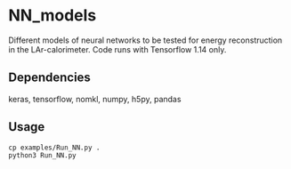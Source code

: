 # NN_models

Different models of neural networks to be tested for energy reconstruction in the LAr-calorimeter. Code runs with Tensorflow 1.14 only.

## Dependencies

keras, tensorflow, nomkl, numpy, h5py, pandas

## Usage 
`cp examples/Run_NN.py .`  
`python3 Run_NN.py`

